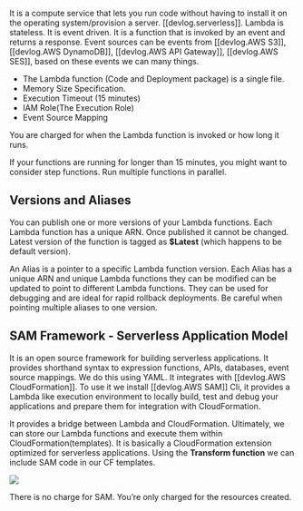 
It is a compute service that lets you run code without having to install it on the operating system/provision a server. [[devlog.serverless]]. Lambda is stateless. It is event driven. It is a function that is invoked by an event and returns a response. Event sources can be events from [[devlog.AWS S3]], [[devlog.AWS DynamoDB]], [[devlog.AWS API Gateway]], [[devlog.AWS SES]], based on these events we can many things.

- The Lambda function (Code and Deployment package) is a single file.
- Memory Size Specification.
- Execution Timeout (15 minutes)
- IAM Role(The Execution Role)
- Event Source Mapping

You are charged for when the Lambda function is invoked or how long it runs.

If your functions are running for longer than 15 minutes, you might want to consider step functions. Run multiple functions in parallel.


## Versions and Aliases

You can publish one or more versions of your Lambda functions. Each Lambda function has a unique ARN. Once published it cannot be changed. Latest version of the function is tagged as **$Latest** (which happens to be default version).

An Alias is a pointer to a specific Lambda function version. Each Alias has a unique ARN and unique Lambda functions they can be modified can be updated to point to different Lambda functions. They can be used for debugging and are ideal for rapid rollback deployments. Be careful when pointing multiple aliases to one version.

## SAM Framework - Serverless Application Model

It is an open source framework for building serverless applications. It provides shorthand syntax to expression functions, APIs, databases, event source mappings. We do this using YAML. It integrates with [[devlog.AWS CloudFormation]]. To use it we install [[devlog.AWS SAM]] Cli, it provides a Lambda like execution environment to locally build, test and debug your applications and prepare them for integration with CloudFormation.

It provides a bridge between Lambda and CloudFormation. Ultimately, we can store our Lambda functions and execute them within CloudFormation(templates). It is basically a CloudFormation extension optimized for serverless applications. Using the **Transform function** we can include SAM code in our CF templates.

![](https://res.cloudinary.com/zubayr/image/upload/v1655655371/wiki/mhvxogw0tbatikroqohf.png)

There is no charge for SAM. You’re only charged for the resources created.

